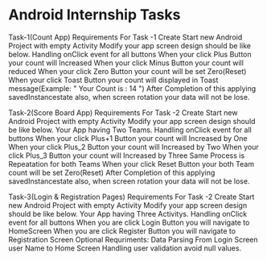 # Android Internship Tasks
Task-1(Count App)
Requirements For Task -1
Create Start new Android Project with empty Activity
Modify your app screen design should be like below.
Handling onClick event for all buttons
When your click Plus Button your count will Increased
When your click Minus Button your count will reduced
When your click Zero Button your count will be set Zero(Reset)
When your click Toast Button your count will displayed in Toast message(Example: " Your Count is : 14 ")
After Completion of this applying savedInstancestate also, when screen rotation your data will not be lose.


Task-2(Score Board App)
Requirements For Task -2
Create Start new Android Project with empty Activity
Modify your app screen design should be like below.
Your App having Two Teams.
Handling onClick event for all buttons
When your click Plus+1 Button your count will Increased by One
When your click Plus_2 Button your count will Increased by Two
When your click Plus_3 Button your count will Increased by Three
Same Process is Repeatation for both Teams
When your click Reset Button your both Team count will be set Zero(Reset)
After Completion of this applying savedInstancestate also, when screen rotation your data will not be lose.


Task-3(Login & Registration Pages)
Requirements For Task -2
Create Start new Android Project with empty Activity
Modify your app screen design should be like below.
Your App having Three Activitys.
Handling onClick event for all buttons
When you are click Login Button you will navigate to HomeScreen
When you are click Register Button you will navigate to Registration Screen
Optional Requriments:
Data Parsing From Login Screen user Name to Home Screen
Handling user validation avoid null values.
